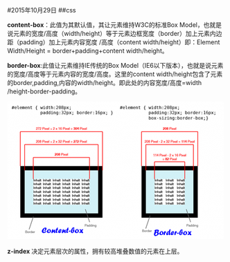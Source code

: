 #2015年10月29日
##css

**content-box**：此值为其默认值，其让元素维持W3C的标准Box Model，也就是说元素的宽度/高度（width/height）等于元素边框宽度（border）加上元素内边距（padding）加上元素内容宽度 /高度（content width/height）即：Element Width/Height = border+padding+content width/height。

**border-box**:此值让元素维持IE传统的Box Model（IE6以下版本），也就是说元素的宽度/高度等于元素内容的宽度/高度。这里的content width/height包含了元素的border,padding,内容的width/height。即此处的内容宽度/高度=width /height-border-padding。

![txt](img/box-sizing.png)

**z-index**
决定元素层次的属性，拥有较高堆叠数值的元素在上层。
